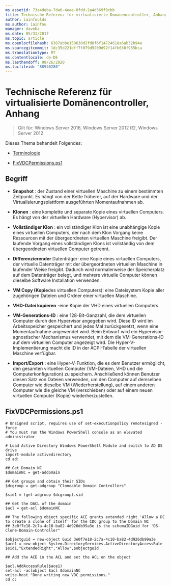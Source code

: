 ```yaml
---
ms.assetid: 73a4deba-7da6-4eae-8fdd-2a4d369f9cbb
title: Technische Referenz für virtualisierte Domänencontroller, Anhang
author: iainfoulds
ms.author: iainfou
manager: daveba
ms.date: 05/31/2017
ms.topic: article
ms.openlocfilehash: 6387abbe150630d2fd8f6f14724618a6ab32b94a
ms.sourcegitcommit: 1dc35d221eff7f079d9209d92f14fb630f955bca
ms.translationtype: MT
ms.contentlocale: de-DE
ms.lasthandoff: 08/26/2020
ms.locfileid: "88940280"
---
```

# <a name="virtualized-domain-controller-technical-reference-appendix"></a>Technische Referenz für virtualisierte Domänencontroller, Anhang

>Gilt für: Windows Server 2016, Windows Server 2012 R2, Windows Server 2012

Dieses Thema behandelt Folgendes:

-   [Terminologie](../../../ad-ds/reference/virtual-dc/../../../ad-ds/reference/virtual-dc/Virtualized-Domain-Controller-Technical-Reference-Appendix.md#BKMK_Terms)

-   [FixVDCPermissions.ps1](../../../ad-ds/reference/virtual-dc/../../../ad-ds/reference/virtual-dc/Virtualized-Domain-Controller-Technical-Reference-Appendix.md#BKMK_FixPDCPerms)

## <a name="terminology"></a><a name="BKMK_Terms"></a>Begriff

-   **Snapshot** : der Zustand einer virtuellen Maschine zu einem bestimmten Zeitpunkt. Es hängt von der Kette früherer, auf der Hardware und der Virtualisierungsplattform ausgeführten Momentaufnahmen ab.

-   **Klonen** : eine komplette und separate Kopie eines virtuellen Computers. Es hängt von der virtuellen Hardware (Hypervisor) ab.

-   **Vollständiger Klon** : ein vollständiger Klon ist eine unabhängige Kopie eines virtuellen Computers, der nach dem Klon Vorgang keine Ressourcen mit der übergeordneten virtuellen Maschine freigibt. Der laufende Vorgang eines vollständigen Klons ist vollständig von dem übergeordneten virtuellen Computer getrennt.

-   **Differenzierender** Datenträger: eine Kopie eines virtuellen Computers, der virtuelle Datenträger mit der übergeordneten virtuellen Maschine in laufender Weise freigibt. Dadurch wird normalerweise der Speicherplatz auf dem Datenträger belegt, und mehrere virtuelle Computer können dieselbe Software Installation verwenden.

-   **VM Copy (Kopie**des virtuellen Computers): eine Dateisystem Kopie aller zugehörigen Dateien und Ordner einer virtuellen Maschine.

-   **VHD-Datei kopieren** -eine Kopie der VHD eines virtuellen Computers

-   **VM-Generations-ID** : eine 128-Bit-Ganzzahl, die dem virtuellen Computer durch den Hypervisor angegeben wird. Diese ID wird im Arbeitsspeicher gespeichert und jedes Mal zurückgesetzt, wenn eine Momentaufnahme angewendet wird. Beim Entwurf wird ein Hypervisor-agnostischer Mechanismus verwendet, mit dem die VM-Generations-ID auf dem virtuellen Computer angezeigt wird. Die Hyper-V-Implementierung macht die ID in der ACPI-Tabelle der virtuellen Maschine verfügbar.

-   **Import/Export** : eine Hyper-V-Funktion, die es dem Benutzer ermöglicht, den gesamten virtuellen Computer (VM-Dateien, VHD und die Computerkonfiguration) zu speichern. Anschließend können Benutzer diesen Satz von Dateien verwenden, um den Computer auf demselben Computer wie dieselbe VM (Wiederherstellung), auf einem anderen Computer wie die gleiche VM (verschieben) oder auf einem neuen virtuellen Computer (Kopie) wiederherzustellen.

## <a name="fixvdcpermissionsps1"></a><a name="BKMK_FixPDCPerms"></a>FixVDCPermissions.ps1

```
# Unsigned script, requires use of set-executionpolicy remotesigned -force
# You must run the Windows PowerShell console as an elevated administrator

# Load Active Directory Windows PowerShell Module and switch to AD DS drive
import-module activedirectory
cd ad:

## Get Domain NC
$domainNC = get-addomain

## Get groups and obtain their SIDs
$dcgroup = get-adgroup "Cloneable Domain Controllers"

$sid1 = (get-adgroup $dcgroup).sid

## Get the DACL of the domain
$acl = get-acl $domainNC

## The following object specific ACE grants extended right 'Allow a DC to create a clone of itself' for the CDC group to the Domain NC
## 3e0f7e18-2c7a-4c10-ba82-4d926db99a3e is the schemaIDGuid for 'DS-Clone-Domain-Controller"

$objectguid = new-object Guid 3e0f7e18-2c7a-4c10-ba82-4d926db99a3e
$ace1 = new-object System.DirectoryServices.ActiveDirectoryAccessRule $sid1,"ExtendedRight","Allow",$objectguid

## Add the ACE in the ACL and set the ACL on the object

$acl.AddAccessRule($ace1)
set-acl -aclobject $acl $domainNC
write-host "Done writing new VDC permissions."
cd c:
```



